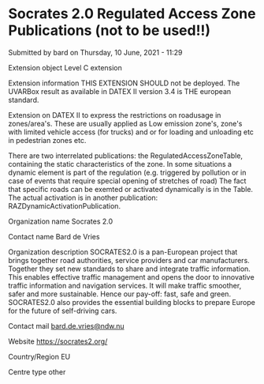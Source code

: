 # Socrates 2.0 Regulated Access Zone Publications (not to be used!!)

Submitted by bard on Thursday, 10 June, 2021 - 11:29

Extension object
Level C extension

Extension information
THIS EXTENSION SHOULD not be deployed. The UVARBox result as available in DATEX II version 3.4 is THE european standard.

 

 

Extension on DATEX II to express the restrictions on roadusage in zones/area's. These are usually applied as Low emission zone's, zone's with limited vehicle access (for trucks) and or for loading and unloading etc in pedestrian zones etc.

There are two interrelated publications: the RegulatedAccessZoneTable, containing the static characteristics of the zone. In some situations a dynamic element is part of the regulation (e.g. triggered by pollution or in case of events that require special opening of stretches of road) The fact that specific roads can be exemted or activated dynamically is in the Table. The actual activation is in another publication: RAZDynamicActivationPublication.

Organization name
Socrates 2.0

Contact name
Bard de Vries

Organization description
SOCRATES2.0 is a pan-European project that brings together road authorities, service providers and car manufacturers. Together they set new standards to share and integrate traffic information. This enables effective traffic management and opens the door to innovative traffic information and navigation services. It will make traffic smoother, safer and more sustainable. Hence our pay-off: fast, safe and green. SOCRATES2.0 also provides the essential building blocks to prepare Europe for the future of self-driving cars. 

Contact mail
bard.de.vries@ndw.nu

Website
https://socrates2.org/

Country/Region
EU

Centre type
other
